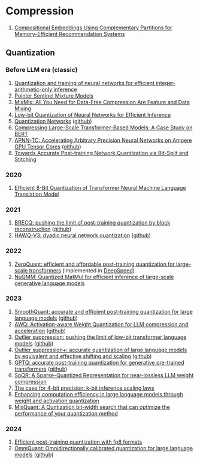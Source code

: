 # Compression
1. [Compositional Embeddings Using Complementary Partitions for Memory-Efficient Recommendation Systems](https://github.com/vvchernov/LLM_info/blob/main/papers/compression/compositional_embedding.pdf)

## Quantization

### Before LLM era (classic)
1. [Quantization and training of neural networks for efficient integer-arithmetic-only inference](https://github.com/vvchernov/LLM_info/blob/main/papers/compression/quantization/before_llm/NN_with_int_arithmetic_only.pdf)
2. [Pointer Sentinel Mixture Models](https://github.com/vvchernov/LLM_info/blob/main/papers/compression/quantization/before_llm/sentinel_mixture_models.pdf)
3. [MixMix: All You Need for Data-Free Compression Are Feature and Data Mixing](https://github.com/vvchernov/LLM_info/blob/main/papers/compression/quantization/before_llm/MixMix.pdf)
4. [Low-bit Quantization of Neural Networks for Efficient Inference](https://github.com/vvchernov/LLM_info/blob/main/papers/compression/quantization/before_llm/low_bit_quant.pdf)
5. [Quantization Networks](https://github.com/vvchernov/LLM_info/blob/main/papers/compression/quantization/before_llm/quantization_networks.pdf) ([github](https://github.com/aliyun/alibabacloud-quantization-networks))
6. [Compressing Large-Scale Transformer-Based Models: A Case Study on BERT](https://github.com/vvchernov/LLM_info/blob/main/papers/compression/quantization/before_llm/compressing_large_scale_transformer_based_models.pdf)
7. [APNN-TC: Accelerating Arbitrary Precision Neural Networks on Ampere GPU Tensor Cores](https://github.com/vvchernov/LLM_info/blob/main/papers/compression/quantization/before_llm/apnn-tc.pdf) ([github](https://github.com/BoyuanFeng/APNN-TC))
8. [Towards Accurate Post-training Network Quantization via Bit-Split and Stitching](https://github.com/vvchernov/LLM_info/blob/main/papers/compression/quantization/before_llm/bit_split.pdf)

### 2020
1. [Efficient 8-Bit Quantization of Transformer Neural Machine Language Translation Model](https://github.com/vvchernov/LLM_info/blob/main/papers/compression/quantization/efficient_8bit_quant.pdf)

### 2021
1. [BRECQ: pushing the limit of post-training quantization by block reconstruction](https://github.com/vvchernov/LLM_info/blob/main/papers/compression/quantization/BRECQ.pdf) ([github](https://github.com/yhhhli/BRECQ))
2. [HAWQ-V3: dyadic neural network quantization](https://github.com/vvchernov/LLM_info/blob/main/papers/compression/quantization/HAWQ-v3.pdf) ([github](https://github.com/zhen-dong/hawq.git))

### 2022
1. [ZeroQuant: efficient and affordable post-training quantization for large-scale transformers](https://github.com/vvchernov/LLM_info/blob/main/papers/compression/quantization/ZeroQuant.pdf) (implemented in [DeepSpeed](https://github.com/microsoft/DeepSpeed))
2. [NuQMM: Quantized MatMul for efficient inference of large-scale generative language models](https://github.com/vvchernov/LLM_info/blob/main/papers/compression/quantization/NuQMM.pdf)

### 2023
1. [SmoothQuant: accurate and efficient post-training quantization for large language models](https://github.com/vvchernov/LLM_info/blob/main/papers/compression/quantization/SmoothQuant.pdf) ([github](https://github.com/mit-han-lab/smoothquant))
2. [AWQ: Activation-aware Weight Quantization for LLM compression and acceleration](https://github.com/vvchernov/LLM_info/blob/main/papers/compression/quantization/AWQ.pdf) ([github](https://github.com/mit-han-lab/llm-awq))
3. [Outlier suppression: pushing the limit of low-bit transformer language models](https://github.com/vvchernov/LLM_info/blob/main/papers/compression/quantization/OutlierSuppression.pdf) ([github](https://github.com/wimh966/outlier_suppression))
4. [Outlier suppression+: accurate quantization of large language models by equivalent and effective shifting and scaling](https://github.com/vvchernov/LLM_info/blob/main/papers/compression/quantization/OutlierSuppresion_plus.pdf) ([github](https://github.com/ModelTC/Outlier_Suppression_Plus))
5. [GPTQ: accurate post-training quantization for generative pre-trained transformers](https://github.com/vvchernov/LLM_info/blob/main/papers/compression/quantization/GPTQ.pdf) ([github](https://github.com/IST-DASLab/gptq))
6. [SpQR: A Sparse-Quantized Representation for near-lossless LLM weight compression](https://github.com/vvchernov/LLM_info/blob/main/papers/compression/quantization/SpQR.pdf)
7. [The case for 4-bit precision: k-bit inference scaling laws](https://github.com/vvchernov/LLM_info/blob/main/papers/compression/quantization/kbit-inference-scaling-laws.pdf)
8. [Enhancing computation efficiency in large language models through weight and activation quantization](https://github.com/vvchernov/LLM_info/blob/main/papers/compression/quantization/aqas_slac.pdf)
9. [MixQuant: A Quntization bit-width search that can optimize the performance of your quantization method](https://github.com/vvchernov/LLM_info/blob/main/papers/compression/quantization/MixQuant.pdf)

### 2024
1. [Efficient post-training quantization with fp8 formats](https://github.com/vvchernov/LLM_info/blob/main/papers/compression/quantization/fp8_ptq.pdf)
2. [OmniQuant: Omnidirectionally calibrated quantization for large language models](https://github.com/vvchernov/LLM_info/blob/main/papers/compression/quantization/omni_quant.pdf) ([github](https://github.com/OpenGVLab/OmniQuant))

